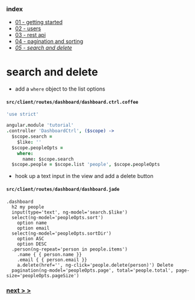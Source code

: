 ### index
- [01 - getting started](https://ndxbxrme.github.io/ndx-framework/docs/tutorial/01_getting_started)
- [02 - users](https://ndxbxrme.github.io/ndx-framework/docs/tutorial/02_users)
- [03 - rest api](https://ndxbxrme.github.io/ndx-framework/docs/tutorial/03_restapi)
- [04 - pagination and sorting](https://ndxbxrme.github.io/ndx-framework/docs/tutorial/04_paging_and_sorting)
- _[05 - search and delete](https://ndxbxrme.github.io/ndx-framework/docs/tutorial/05_search_and_delete)_

# search and delete

- add a `where` object to the list options  

#### `src/client/routes/dashboard/dashboard.ctrl.coffee`  

```coffeescript
'use strict'

angular.module 'tutorial'
.controller 'DashboardCtrl', ($scope) ->
  $scope.search =
    $like: ''
  $scope.peopleOpts =
    where:
      name: $scope.search
  $scope.people = $scope.list 'people', $scope.peopleOpts
```

- hook up a text input in the view and add a delete button

#### `src/client/routes/dashboard/dashboard.jade`  

```pug
.dashboard
  h2 my people
  input(type='text', ng-model='search.$like')
  select(ng-model='peopleOpts.sort')
    option name
    option email
  select(ng-model='peopleOpts.sortDir')
    option ASC
    option DESC
  .person(ng-repeat='person in people.items') 
    .name { { person.name }}
    .email { { person.email }}
    a.delete(href='', ng-click='people.delete(person)') Delete
  pagination(ng-model='peopleOpts.page', total='people.total', page-size='peopleOpts.pageSize')
```  

### [next > >](/06_live_data)